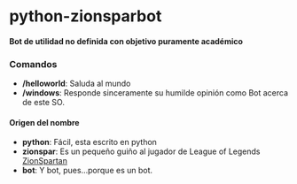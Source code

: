 # python-zionsparbot

#### Bot de utilidad no definida con objetivo puramente académico


### Comandos
* **/helloworld**: Saluda al mundo
* **/windows**: Responde sinceramente su humilde opinión como Bot acerca de este SO.



















#### Origen del nombre
* **python**: Fácil, esta escrito en python
* **zionspar**: Es un pequeño guiño al jugador de League of Legends [ZionSpartan](https://en.wikipedia.org/wiki/Darshan_(League_of_Legends_player))
* **bot**: Y bot, pues...porque es un bot.

